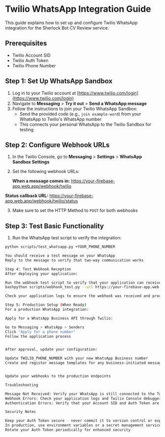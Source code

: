# Twilio WhatsApp Integration Guide

This guide explains how to set up and configure Twilio WhatsApp integration for the Sherlock Bot CV Review service.

## Prerequisites

- Twilio Account SID
- Twilio Auth Token
- Twilio Phone Number

## Step 1: Set Up WhatsApp Sandbox

1. Log in to your Twilio account at [https://www.twilio.com/login](https://www.twilio.com/login)
2. Navigate to **Messaging** > **Try it out** > **Send a WhatsApp message**
3. Follow the instructions to join your Twilio WhatsApp Sandbox:
   - Send the provided code (e.g., `join example-word`) from your WhatsApp to Twilio's WhatsApp number
   - This connects your personal WhatsApp to the Twilio Sandbox for testing

## Step 2: Configure Webhook URLs

1. In the Twilio Console, go to **Messaging** > **Settings** > **WhatsApp Sandbox Settings**
2. Set the following webhook URLs:

   **When a message comes in:**
   https://your-firebase-app.web.app/webhook/twilio

**Status callback URL:**
https://your-firebase-app.web.app/webhook/twilio/status

3. Make sure to set the HTTP Method to `POST` for both webhooks

## Step 3: Test Basic Functionality

1. Run the WhatsApp test script to verify the integration:
```bash
python scripts/test_whatsapp.py +YOUR_PHONE_NUMBER

You should receive a test message on your WhatsApp
Reply to the message to verify that two-way communication works

Step 4: Test Webhook Reception
After deploying your application:

Run the webhook test script to verify that your application can receive webhooks:
bashpython scripts/webhook_test.py --url https://your-firebase-app.web.app/webhook/twilio --phone +YOUR_PHONE_NUMBER

Check your application logs to ensure the webhook was received and processed correctly

Step 5: Production Setup (When Ready)
For a production WhatsApp integration:

Apply for a WhatsApp Business API through Twilio:

Go to Messaging > WhatsApp > Senders
Click "Apply for a phone number"
Follow the application process


After approval, update your configuration:

Update TWILIO_PHONE_NUMBER with your new WhatsApp Business number
Create and register message templates for any business-initiated messages


Update your webhooks to the production endpoints

Troubleshooting

Message Not Received: Verify your WhatsApp is still connected to the Twilio Sandbox. The connection expires after 72 hours of inactivity.
Webhook Errors: Check your application logs and Twilio Console debugger for error details.
Authentication Errors: Verify that your Account SID and Auth Token are correct in your environment variables.

Security Notes

Keep your Auth Token secure - never commit it to version control or expose it publicly
In production, use environment variables or a secret management service to store these credentials
Rotate your Auth Token periodically for enhanced security